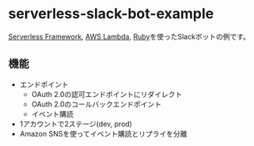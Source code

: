 # serverless-slack-bot-example

[Serverless Framework](https://serverless.com/), [AWS Lambda](https://aws.amazon.com/lambda/), [Ruby](http://www.ruby-lang.org/)を使ったSlackボットの例です。

## 機能

* エンドポイント
    * OAuth 2.0の認可エンドポイントにリダイレクト
    * OAuth 2.0のコールバックエンドポイント
    * イベント購読
* 1アカウントで2ステージ(dev, prod)
* Amazon SNSを使ってイベント購読とリプライを分離
